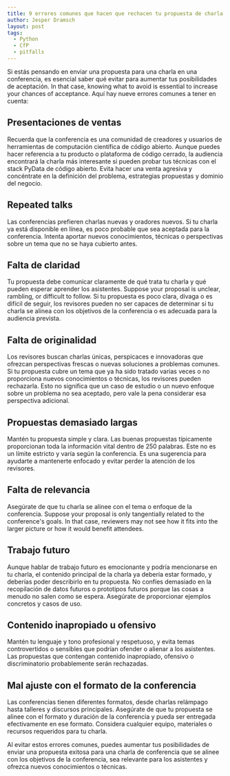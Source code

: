 ```yaml
---
title: 9 errores comunes que hacen que rechacen tu propuesta de charla para conferencias Python
author: Jesper Dramsch
layout: post
tags:
  - Python
  - CfP
  - pitfalls
---
```


Si estás pensando en enviar una propuesta para una charla en una conferencia, es esencial saber qué evitar para aumentar tus posibilidades de aceptación. In that case, knowing what to avoid is essential to increase your chances of acceptance. Aquí hay nueve errores comunes a tener en cuenta:

## Presentaciones de ventas

Recuerda que la conferencia es una comunidad de creadores y usuarios de herramientas de computación científica de código abierto. Aunque puedes hacer referencia a tu producto o plataforma de código cerrado, la audiencia encontrará la charla más interesante si pueden probar tus técnicas con el stack PyData de código abierto. Evita hacer una venta agresiva y concéntrate en la definición del problema, estrategias propuestas y dominio del negocio.

## Repeated talks

Las conferencias prefieren charlas nuevas y oradores nuevos. Si tu charla ya está disponible en línea, es poco probable que sea aceptada para la conferencia. Intenta aportar nuevos conocimientos, técnicas o perspectivas sobre un tema que no se haya cubierto antes.

## Falta de claridad

Tu propuesta debe comunicar claramente de qué trata tu charla y qué pueden esperar aprender los asistentes. Suppose your proposal is unclear, rambling, or difficult to follow. Si tu propuesta es poco clara, divaga o es difícil de seguir, los revisores pueden no ser capaces de determinar si tu charla se alinea con los objetivos de la conferencia o es adecuada para la audiencia prevista.

## Falta de originalidad

Los revisores buscan charlas únicas, perspicaces e innovadoras que ofrezcan perspectivas frescas o nuevas soluciones a problemas comunes. Si tu propuesta cubre un tema que ya ha sido tratado varias veces o no proporciona nuevos conocimientos o técnicas, los revisores pueden rechazarla. Esto no significa que un caso de estudio o un nuevo enfoque sobre un problema no sea aceptado, pero vale la pena considerar esa perspectiva adicional.

## Propuestas demasiado largas

Mantén tu propuesta simple y clara. Las buenas propuestas típicamente proporcionan toda la información vital dentro de 250 palabras. Este no es un límite estricto y varía según la conferencia. Es una sugerencia para ayudarte a mantenerte enfocado y evitar perder la atención de los revisores.

## Falta de relevancia

Asegúrate de que tu charla se alinee con el tema o enfoque de la conferencia. Suppose your proposal is only tangentially related to the conference's goals. In that case, reviewers may not see how it fits into the larger picture or how it would benefit attendees.

## Trabajo futuro

Aunque hablar de trabajo futuro es emocionante y podría mencionarse en tu charla, el contenido principal de la charla ya debería estar formado, y deberías poder describirlo en tu propuesta. No confíes demasiado en la recopilación de datos futuros o prototipos futuros porque las cosas a menudo no salen como se espera. Asegúrate de proporcionar ejemplos concretos y casos de uso.

## Contenido inapropiado u ofensivo

Mantén tu lenguaje y tono profesional y respetuoso, y evita temas controvertidos o sensibles que podrían ofender o alienar a los asistentes. Las propuestas que contengan contenido inapropiado, ofensivo o discriminatorio probablemente serán rechazadas.

## Mal ajuste con el formato de la conferencia

Las conferencias tienen diferentes formatos, desde charlas relámpago hasta talleres y discursos principales. Asegúrate de que tu propuesta se alinee con el formato y duración de la conferencia y pueda ser entregada efectivamente en ese formato. Considera cualquier equipo, materiales o recursos requeridos para tu charla.

Al evitar estos errores comunes, puedes aumentar tus posibilidades de enviar una propuesta exitosa para una charla de conferencia que se alinee con los objetivos de la conferencia, sea relevante para los asistentes y ofrezca nuevos conocimientos o técnicas.

